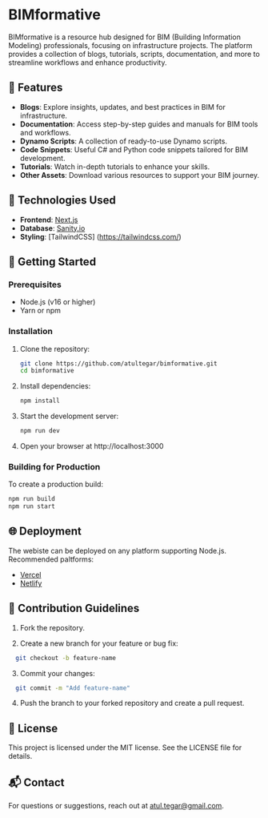 # BIMformative

BIMformative is a resource hub designed for BIM (Building Information Modeling) professionals, focusing on infrastructure projects. The platform provides a collection of blogs, tutorials, scripts, documentation, and more to streamline workflows and enhance productivity.

## 🌟 Features

- **Blogs**: Explore insights, updates, and best practices in BIM for infrastructure.
- **Documentation**: Access step-by-step guides and manuals for BIM tools and workflows.
- **Dynamo Scripts**: A collection of ready-to-use Dynamo scripts.
- **Code Snippets**: Useful C# and Python code snippets tailored for BIM development.
- **Tutorials**: Watch in-depth tutorials to enhance your skills.
- **Other Assets**: Download various resources to support your BIM journey.

## 🚀 Technologies Used

- **Frontend**: [Next.js](https://nextjs.org/)
- **Database**: [Sanity.io](https://www.sanity.io/)
- **Styling**: [TailwindCSS] (https://tailwindcss.com/)

## 🔧 Getting Started

### Prerequisites
- Node.js (v16 or higher)
- Yarn or npm

### Installation
1. Clone the repository:
   ```bash
   git clone https://github.com/atultegar/bimformative.git
   cd bimformative
   ```

2. Install dependencies:
    ```bash
   npm install
   ```

3. Start the development server:
    ```bash
   npm run dev
   ```

4. Open your browser at http://localhost:3000

### Building for Production
To create a production build:  
   ```bash
   npm run build
   npm run start
   ```

## 🌐 Deployment
The webiste can be deployed on any platform supporting Node.js. Recommended paltforms:
- [Vercel](https://vercel.com/)
- [Netlify](https://www.netlify.com/)

## 📝 Contribution Guidelines

1. Fork the repository.

2. Create a new branch for your feature or bug fix:
 ```bash
   git checkout -b feature-name
   ```

3. Commit your changes:
 ```bash
   git commit -m "Add feature-name"
   ```

4. Push the branch to your forked repository and create a pull request.

## 📄 License
This project is licensed under the MIT license. See the LICENSE file for details.

## 📬 Contact
For questions or suggestions, reach out at atul.tegar@gmail.com.